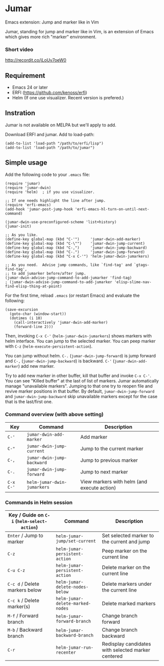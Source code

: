 Jumar
=====

Emacs extension: Jump and marker like in Vim

Jumar, standing for jump and marker like in Vim, is an extension of Emacs which
gives more rich "marker" environment.


### Short video

http://recordit.co/jLoUv7oeW0


## Requirement

- Emacs 24 or later
- ERFI (https://github.com/kenoss/erfi)
- Helm (If one use visualizer.  Recent version is prefered.)


## Instration

Jumar is not available on MELPA but we'll apply to add.

Download ERFI and jumar.  Add to load-path:

```emacs-lisp
(add-to-list 'load-path "/path/to/erfi/lisp")
(add-to-list 'load-path "/path/to/jumar")
```


## Simple usage

Add the following code to your `.emacs` file:

```emacs-lisp
(require 'jumar)
(require 'jumar-dwin)
(require 'helm)  ; if you use visualizer.

;; If one needs highlight the line after jump.
(require 'erfi-emacs)
(add-hook 'jumar-post-jump-hook 'erfi-emacs-hl-turn-on-until-next-command)

(jumar-dwin-use-preconfigured-scheme 'list+history)
(jumar-init)

;; As you like.
(define-key global-map (kbd "C-'")     'jumar-dwin-add-marker)
(define-key global-map (kbd "C-\"")    'jumar-dwin-jump-current)
(define-key global-map (kbd "C-,")     'jumar-dwin-jump-backward)
(define-key global-map (kbd "C-.")     'jumar-dwin-jump-forward)
(define-key global-map (kbd "C-x C-'") 'helm-jumar-dwin-jumarkers)

;; As you need.  Advise jump commands, like `find-tag' and `gtags-find-tag',
;; to add jumarker before/after jump.
(jumar-dwin-advise-jump-command-to-add-jumarker 'find-tag)
; (jumar-dwin-advise-jump-command-to-add-jumarker 'elisp-slime-nav-find-elisp-thing-at-point)
```

For the first time, reload `.emacs` (or restart Emacs) and evaluate the following:

```
(save-excursion
  (goto-char (window-start))
  (dotimes (i 10)
    (call-interactively 'jumar-dwin-add-marker)
    (forward-line 2)))
```

Then, invoking `C-x C-'` (`helm-jumar-dwin-jumarkers`) shows markers with helm interface.
You can jump to the selected marker.  You can peep marker with `C-z`
(`helm-execute-persistent-action`).

You can jump without helm.  `C-.` (`jumar-dwin-jump-forward`) is jump forward and
`C-,` (`jumar-dwin-jump-backward`) is backward.  `C-'` (`jumar-dwin-add-marker`) add new marker.

Try to add new marker in other buffer, kill that buffer and invoke `C-x C-'`.  You can see
"Killed buffer" at the last of list of markers.  Jumar automatically manage "unavailable markers".
Jumping to that one try to reopen file and revive marker positions in that buffer.
By default, `jumar-dwin-jump-forward` and `jumar-dwin-jump-backward` skip unavailable markers
except for the case that is the last/first one.


### Command overview (with above setting)

| Key       | Command                     | Description                                 |
| --------- | --------------------------- | ------------------------------------------- |
| `C-'`     | `jumar-dwin-add-marker`     | Add marker                                  |
| `C-"`     | `jumar-dwin-jump-current`   | Jump to the current marker                  |
| `C-,`     | `jumar-dwin-jump-backward`  | Jump to previous marker                     |
| `C-.`     | `jumar-dwin-jump-forward`   | Jump to next marker                         |
| `C-x C-'` | `helm-jumar-dwin-jumarkers` | View markers with helm (and execute action) |

### Commands in Helm session

| Key       / Guide on `C-i` (`helm-select-action`) | Command                          | Description                                        |
| ------------------------------------------------- | -------------------------------- | -------------------------------------------------- |
| `Enter`   / Jump to marker                        | `helm-jumar-jump/set-current`    | Set selected marker to the current and jump        |
| `C-z`                                             | `helm-jumar-persistent-action`   | Peep marker on the current line                    |
| `C-u C-z`                                         | `helm-jumar-persistent-action`   | Delete marker on the current line                  |
| `C-c d`   / Delete markers below                  | `helm-jumar-delete-nodes-below`  | Delete markers under the current line              |
| `C-c k`   / Delete marker(s)                      | `helm-jumar-delete-marked-nodes` | Delete marked markers                              |
| `M-f`     / Forward branch                        | `helm-jumar-forward-branch`      | Change branch forward                              |
| `M-b`     / Backward branch                       | `helm-jumar-backward-branch`     | Change branch backward                             |
| `C-r`                                             | `helm-jumar-run-recenter`        | Redisplay candidates with selected marker centered |
